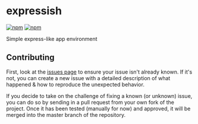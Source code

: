 expressish
==========

[![npm](https://img.shields.io/npm/v/expressish.svg?style=flat-square)](https://npmjs.com/package/expressish/)
[![npm](https://img.shields.io/npm/l/expressish.svg?style=flat-square)](https://npmjs.com/package/expressish/)

Simple express-like app environment

## Contributing

First, look at the [issues page](https://github.com/finwo/node-expressish/issues) to ensure your issue isn't already known. If it's not, you can create a new issue with a detailed description of what happened & how to reproduce the unexpected behavior.

If you decide to take on the challenge of fixing a known (or unknown) issue, you can do so by sending in a pull request from your own fork of the project. Once it has been tested (manually for now) and approved, it will be merged into the master branch of the repository.
